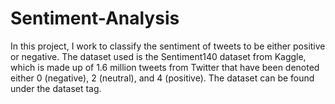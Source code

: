 # Sentiment-Analysis

In this project, I work to classify the sentiment of tweets to be either positive or negative. The dataset used is the Sentiment140 dataset from Kaggle, which is made up of 1.6 million tweets from Twitter that have been denoted either 0 (negative), 2 (neutral), and 4 (positive). The dataset can be found under the dataset tag.
